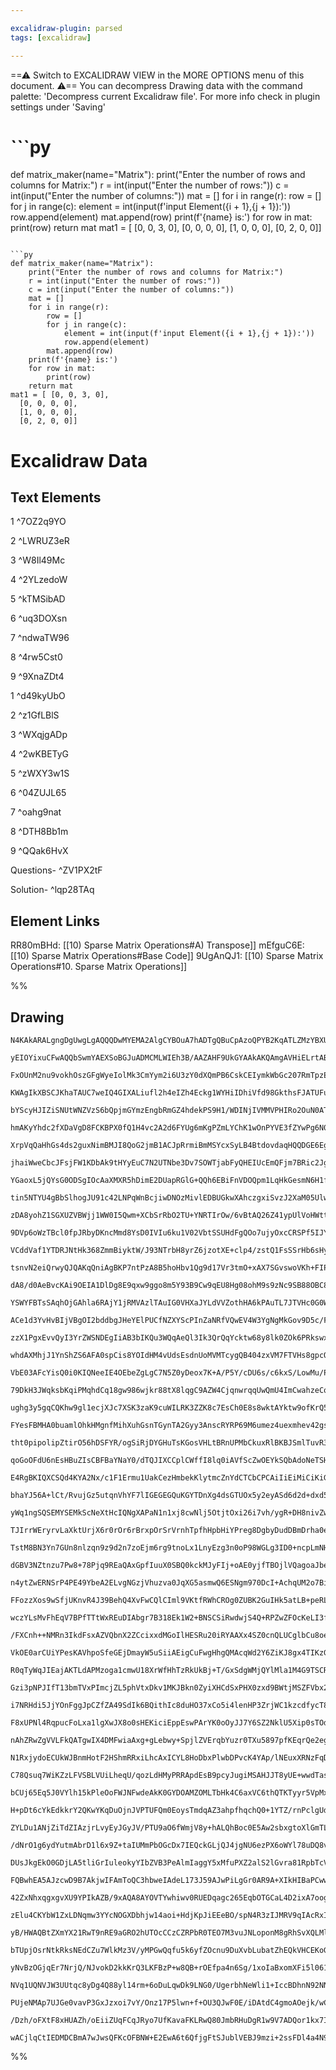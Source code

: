 ```yaml
---

excalidraw-plugin: parsed
tags: [excalidraw]

---
```

==⚠  Switch to EXCALIDRAW VIEW in the MORE OPTIONS menu of this document. ⚠== You can decompress Drawing data with the command palette: 'Decompress current Excalidraw file'. For more info check in plugin settings under 'Saving'



# ```py
def matrix_maker(name="Matrix"):
    print("Enter the number of rows and columns for Matrix:")
    r = int(input("Enter the number of rows:"))
    c = int(input("Enter the number of columns:"))
    mat = []
    for i in range(r):
        row = []
        for j in range(c):
            element = int(input(f'input Element({i + 1},{j + 1}):'))
            row.append(element)
        mat.append(row)
    print(f'{name} is:')
    for row in mat:
        print(row)
    return mat
mat1 = [ [0, 0, 3, 0],
  [0, 0, 0, 0],
  [1, 0, 0, 0],
  [0, 2, 0, 0]]
```

```py
def matrix_maker(name="Matrix"):
    print("Enter the number of rows and columns for Matrix:")
    r = int(input("Enter the number of rows:"))
    c = int(input("Enter the number of columns:"))
    mat = []
    for i in range(r):
        row = []
        for j in range(c):
            element = int(input(f'input Element({i + 1},{j + 1}):'))
            row.append(element)
        mat.append(row)
    print(f'{name} is:')
    for row in mat:
        print(row)
    return mat
mat1 = [ [0, 0, 3, 0],
  [0, 0, 0, 0],
  [1, 0, 0, 0],
  [0, 2, 0, 0]]
```

# Excalidraw Data
## Text Elements
1 ^7OZ2q9YO

2 ^LWRUZ3eR

3 ^W8Il49Mc

4 ^2YLzedoW

5 ^kTMSibAD

6 ^uq3DOXsn

7 ^ndwaTW96

8 ^4rw5Cst0

9 ^9XnaZDt4

1 ^d49kyUbO

2 ^z1GfLBlS

3 ^WXqjgADp

4 ^2wKBETyG

5 ^zWXY3w1S

6 ^04ZUJL65

7 ^oahg9nat

8 ^DTH8Bb1m

9 ^QQak6HvX

Questions- ^ZV1PX2tF

Solution- ^lqp28TAq

## Element Links
RR80mBHd: [[10) Sparse Matrix Operations#A) Transpose]]
mEfguC6E: [[10) Sparse Matrix Operations#Base Code]]
9UgAnQJ1: [[10) Sparse Matrix Operations#10. Sparse Matrix Operations]]

%%
## Drawing
```compressed-json
N4KAkARALgngDgUwgLgAQQQDwMYEMA2AlgCYBOuA7hADTgQBuCpAzoQPYB2KqATLZMzYBXUtiRoIACyhQ4zZAHoFAc0JRJQgEYA6bGwC2CgF7N6hbEcK4OCtptbErHALRY8RMpWdx8Q1TdIEfARcZgRmBShcZQUebQBmbQAGGjoghH0EDihmbgBtcDBQMBLoeHF0QOwojmVg1JLIRhZ2LjQAdnaAVn5S5tZOADlOMW4ARgA2ABYADgBOHimkufbe

yEIOYixuCFwAQQbSwmYAEXSoBGJuADMCMLWIEh3B/AAZAHF9UkGYAAkAKQAmgAVHiELrtABa12uUAA8odINdCPh8ABlWD1CSCDyIiDMKCkNgAawQAHUSOpuHxCgJCSSEBiYFj0Ding8iX5JBxwrk0GMHmw4LhsGoYOMkkkHtY6hUpbSIJhuM54jw4hMZl05vENV0dRN4lMHuK0M52hMJgl2mMussdTwkmMZg8CUTSQBhNj4NikHYAYjGCEDgbxmh

FxOUnM2nu9vokhOszGFgWyeIolMk3CmYym2i6U3zY0dXQmPB6CskCEIymkWbGc207RmTpzEK69a6PAmLoQl3GC3rExWcyNCsjwjgAEliHzUAVGpAAIr0ADSgyMxJOcCLACsAAoAURXcM0EwAatc9+8ILSALoPa7kTLT7gcISojnCTY85iz4qNMpEG4eJaQAXweTQv2IA9gkybJZ3nRp/wAp4JAoE52hgOFiFeAAhFd4lwE5ATPfAkjPKAhEnM9EV

KWAgIkXBSCJKhaTAUC7weIQ4GIXALiufl2h4eIZh4Eckg1WYHiIDhiVfd98GkthsFJATUFufAwkKcDCmQwCKggGSkAefpWmAocTKYAYOGGDhRn5MT2m1CSyweDYtiVRjcLxY4zmCfibjuBA3LUhg0WULoADEplwSdJHwAAlM9J0wXAzy6XA5kITQ8WRVEmRZfEvXZBVXQZCliCpNAaQAsrSQKgy2SuT8uR/WcBQVIURTFCV5QAmUWT60pPNQZwHQ

bYScyHJIZiSNUtWNZVzS6bQpjmGYmzEngbRmGZ4hdekPS9H1/WDINjIVMMVPHIRo2OuN0ATDgkyYrIoDTDNuCGyBK2rWs0GzGZtDmZYkghCYxmtDby1q3s1Mhx05ghJ1uzHTkpxnfI2IgZc1w3Ldd0PY9TwvK8b0ae8FUfXBnzUt8PwVKNiDa7hkMgeiKh4MCIKgmCMjehDKYA7jeICwThNE8TJOdBUZLktB6cU2XlNUwLNOC0qolIKBcPcjZlHk

hmAKyYhdc2fXDaVgD8FCKBPX0fQ1H4vc2A2d6FYUg6mKgPZmLYChK1wOnPYVE3fZYwPg6N0o4Fd+CsYXRDGm+kokjYoXGiT1O1hKQHgdB8HIadbp07vbTej0jmdiMvFTM4LNHUslohhGCopimeI5via19oVdztkY90fNOc4+zQDT7j70KJmUCg5ndIwThmKZF0BABHV4YGYAANOAulMQZcpRdFMUa4rms1t1yU+6qDqvhqdiavFORrFn+UFYVRVg

XrpVqQaHhGs4ds2guxNimBMJI8QoG2jmB1ACJpRrmiBmMSYcxSyLB4BtdovdaqHQQDGE6EgAznRDBBcMN07qxh2E9F6KZ3oPHTJVTMaBvpSCrDWd2qAphlmSE6GakwJi2niCDVGsMx6oGmEOMYaoHg3QxghbGuN1ybm3EkfcR4TznkvNeTiVMnwIBfB7aOkAmZv1QGzfS1JuaXV5rBAW+QM6QBFnxcRkMJZiSWNLaSGx5aoEVkpFS4iJ4a1wd7M2

jhaiWweCbcJFsjFW1KDbAk9tHYyEuC7N2UTNbe3Dv7SOWTjabFyQHEIUcEmQFjm7BRic2JgBTnU9OOcs51JzmAbhK1HSzWbBaIRIjS4U3LrpBUVcJA1ybtZYC3RxmtFsvZXgECyy2mzG5TYA90BEWHn5BAYt1JBRCjsd0mh6DEDgIRBK7pcLXGJMCLoAB9JIuAjDNjYEffKp9H7nzxHVa+TDqR3wZA/bEnyWqv15OMD+3Vv78klL/WUX0AHKlVO0

YGaoxL5jQYsG0ODSgIOcAaXMXR5hDimE2DUapRGlG+QQh6EBiFnVDOQpm1LqHkGesmN6H1fkA0htoSYOokgkp1KqZsDxfocPGI2AsBZMFdK1N3GGlK4bcAhpAsY+oKWQDkdOapAElH41Ueo4mWiya6IAtTWmBTSimLBWgCxIzeDWIApBW60E7HxzQHkRxEBnE7LcSJDxEll4y2tj4y1kBvSBLUsEr22tYmRPidEzYcaDYJtlrbFJTt0lx04f47J2

tin5NTYU4gBbSlhogJU91c42LNPqWnBcjiwDNOzMivlEDBUGkwXAhczgxiSvzJ2XaM05UlwbWXEoOkSiV3KNXDYF0AJ1zaFw5Y0yW52QqBtKBEsV191WSNXYB5NmjyjXsqeOwECQneGeZwK5IqvAoDgZw7x4hrzPAgGA1wyQTFeSfZkZ9cT/NJBVKqvBAOMneUCgDjNhCgt/OCzqn8erQtYQNOUCLTSqktJDSSXYsWiUmItU0a0gbt24bMSUI4mx

zDA8yohZ1SGXUZVBWjj1WW0I5Qwm+XCbSrRbO2TU+YNRTIrOw/6vBtAQ26Z41ypUlVoHWttUszZg2lC1ZjD1ijVzKIJmoommjSY6Ipg+fRhi/EhwAtauDtrsb2q5o0SdpRnWbD5nBHIDiuI8RcfDIS/qpZBu8bJctEbVbj1PaE2Net41meMRgJNkWU3RfKYZdNBhUnO2zeWgkOS/YlKDuWsOOXC2JYeJWtzGmakLhabU+tRma21OzCtQGNonRdEE

9DVp6oWzTBcl0fpJRbyDKncMmd8YsD0IVIu6ku1V02VbtSSUHdFgQOo7ujyOxcCRSPf5IJYWjihXaHCSEPA15zEBAiB8x9AWsmBZfcqXGaqUrwVdoqUGLMwe5Da1A3bIBdS/ggosKG/5oYVIAngQkEiGnWhJdarWBUKsgLi9oc0JNzG1PEQlw56wrdwVfFjtL6Pzsc0xl1eOaHstTJxrlqAgZ6lR9qTBENhXSNFaJzhMmxFqQdEkbBG01WrDRhOb

VCddVaf1YTDRJNtHk368ZmmBiyktW/J93NTrbH8yrZ6jzotXE+clp4/zstQ1FsSSrHb6sHycCgGiQgRhOasOuJbyKNMUQIPh9AMbOwxjP0oMCD3EgvcPAuJgH2RBlBLsMggWEtcmBQHMAQPYofw9QCFHiPQ2RcBztIKZlXpQfTVg2AQX3wfPd4lwEIZPCVwg24qISIQITElzt+KziVZZBtFGGwxR6HuZtTZU00KyMy5sdAWEj7UBYVlrcYteNyI9

tsnvN2eiQrwyQJQAKqQniAgBKP7ntPzA8B5hoHbv1Qg9d17Vr3tmO+xAX7SGvswoVKh+FIPlQ2ktEOGYgiiwkomNaVrhHEEiwIcSxsFIZmwx8aN7pToSFCdIAroIwmUoD4w2NydxsAJGEQMcwWc/o2c3cwhXE5V24Ft+cAI1MdVSg9UVFxcjUDNpcwAvVzV5dy1LNZwc84C1dXNBYtcvNxhdcA0vFDdAtjdw1Td59J4zVLdrdbd5sLdsgndHZ8BX

dA8/d0AeBvcKAi9OEIA1DlDg8E9qxw9ggo8m5Y93B9Cw9qEU8Hg08ohM9s9zNc9SB88OBC8VDtDS9y82BK9WBpC0Ba969w1G9m9+QQFesJ0K4O8DIg80C+gB965qpP8ZtZkKgcwywlgBwSCjg911tfgtttkzdxC9sdgyQZhJx8A1oABZbAHfU/F7EqHHO7KnB7Oke+WovfaDVqT7a/W/KFe/QHOFFhdDUaHMbQIdAsJ0eYJGX/SBAAs0ZYEBduUS

YSWYFBTsSAqhOjGAhla6RAjY1jRMVAzlTAuIG0VHXaJYLdVVZothHA6kPAuTL7JTVHc0G0WRdGIXcrEXPGKg3TCXY1QzGXPROXewmLFg8tJzV1dXMrOcL1H1HXdxPzKSQQ3xNgwyUQtWQopESQ6vGQqmR3Z3RQ7gN3aInYeIdQzQ0kvEaI8wwwyPGI/vbWOPfAGkywuAVPS3DPHkLPBXTqJw/wVw4vCQMk6UTw7wnEvw0gOvALBAJvW4kI1vcIoZ

ACe1d3YvHvBIjVBgOI2bddbgJHeYElPUCfNZXYScPInZaNRfVQwEV4W3YgNgMkGov9D5c/FoxokDa475XfG7N7ToqzL7CFP7H+R/IHZ/ACUHFYVaMsT/QlZbSBFYWYiEIGaBUsdoJYJ0LsT0vBPHOlc6bYhA5jJA/YtlV6CnBUDAw/FBFHOnYlUSbhCY7A8Vaqe48RUSa0EcZebHVTd49TatBcHGUXH4w1fTKXU1UoRgkEpLME4QiACElzexD1WE

zzX1PgxEvvQyI3YrZWSNDEgIiAB3bIKQu3WQqAeQl3Ik3QrQqYcktw68y8lk0ZOk6PRkswxPVk9k9POwnkgCPPfk/ACkiQO8x/UUqvXw1Afw6U2Upsr7UItvadTvVU+krU5uJdBnJIofVAJGSGWYbBTI9YbIxif4c0govc1CdAa5Co63TQPYE4J0wqdohooDe7MDb010iAF+D7f07oxDXogHWFf+F/U0SYRraMtBbuINbaRM5sCTGaDxLdFYTUdY

whdAXMhjJ1YnShZS6AFA0spCis8YOIdHM4vUdsEsdnUoMVMTcygQB404zxVM7FTVHs8gpcQcnTYcyXE1WrM1Ezb8i/F1MxVEuct1aEzXBUOE7zBE/XJEkNIQrc62dE0LBfCQw88U3ge3fEhQpQ4ZNwroG8wU9APK+8t8x84wibGPJkh8x6KwhUGwzkpgScwUPkgvf83KjwivUCmvSUvcoyKCsTPtBU9iCI5UkbLvNU8qlCqbN3RdZIgypsISUsZZ

VbE03AFcYisQ0i0KIQNeeIE4OEbeZgLgC7N5Z0yDeox7K+A/P5Y/cDU6s/c6kxS/LowMu/PikMgY1AVhQBNVRseYfMESYRbMJGbURMpyKM6YTaeIesAVRy/EbMos/HLYshHYwsvY7Sg43So4ysuIJyM4zoBYNBdrETOU3gFs+GERdIxYLspywXXsrOAc749yvTTygE+g2XC1Gc6c+KxzDghcmE7glcqKwNGKhvOK1E4LEik8o83ElK08gk7K5Utw

79DkH3JWqksbKqiPMqhdCq18gw986wjkr88tX8lqgC9AZW4CjqnwrqqUwQmU4ImCwahzeCqI7vCaiZNATudcmajCodDaC0HdFCAi9ZV4da3c/ZCQTYCgXAYEMkNBOi/9B6uGy65im61i5Ojiq/F63ih/fqUMwYwS0aTBE4vUNxclDabnPCiAXFRbXlPUaYQ0fMbnNUauqlBG1S2A2cjS4gUnHSuhLGgyxsqysm7gPaboc0dHWGsg4XCgtyg1Zm/4

ughg3y5gqCQKhw9gl1ecjXJc7XSK3zaK9cuWILRK3ZZK8c7EsCh0E8s8wktAYktw9ofKrQ5+4q/W0qpC5oUw+PEq6qtkw2z8rkxq3k5wgU1+9qrwzq7gCC+2vqzhAasIoapUuiUaxC58z23gdadC3U6qAsMGbuau/ufdXACo8OpKzEx4UKKYUgCgLod0AkFIY639ein0i690w/LM1ou6uoi+X02DdqHO/7PO0oJ/Qu8M1/YBRYC4/B7/bnWY9uPt

FYesFBMHA0buamlOhkHMgnfMihXuhGsnTGynTA2Gyy3AnscRYRP69M6umez4uexmhev42gscpEVezm9e5XTe2c3m3egW+Ew+4W4+zc8Ws+y02W6W6qDKuQ+Wi8nKgqiAGYF+nYZJ9+iwz+58n+5kv+6AGqgCOq42mc02lw1qxJtJq2qBm2mB7qyCx2xBuCyI6hd2nWyahI6a7U2agGPUHUARN3Yh9bQ+GfLZC03bdYUKOYbeFwyEE4KAICs1S7No

tht0pipolipZtirO56hDSFYR/ogSiRjDYGHuTsKGosVHLtBRnUPMbCkuxRlBKBJSmlTuvR3YrSoxgekx7GvMXGmMoSLsMyt3cxu4yxtSJGboDuZea/exvsr47TZxmg0c7y8cjx7mx6gK7xmLYKqErg8K5cwJvXYJgLFEnxiWjaqWtKm+vE2JrK+JxWxJuYFJiQRl9J2k7W2Il83+j+/+j82w4Bvyn7Zq0p82iAFlypsUsC2B2Kh2kmhpxUobEahC

qoGoOFdU6nEsHBuZIsCBFBaYNaY0/dTQJIXCCplCWffI8lq0iAVfScZwOEYkSQbAdoNeTSHcZgSKSQLoQEDgFcVfI6qmRZnhhi9h1Zj09ZoN5Z9ip6rioR4M/Oj6r6xFesUY3DaRSBTsSUa43FesRITUduLsVUYdCBdc9utGl55GgsknQx/ujjcsrjbMAlKVIsN/aym46CoG36lsAsboDsLsUF8YTtT/buNVN42mlyiAW5ZQReIwNgNELoOAPYA8

E4RgBKIQXCSQd4KYA2Nx/c1F1Ermu1UakCezHmbekKlytmcZnYdCTCbCPCAiIiEiMiCiKiGiVpSxRiHLOg9iHdiK3goWgQ2KklmLMl3cxpxVgyMZD2syAGQRTVzmNMm0btg1nYI13CafPuc10Zi+q9oU25OAZQHcMkPYGAYkIQV4BKOEZQckOYVfIwDgf1hZk61hti75K62+dOjZzO6NwRnZoM5Dfi4HQ54uiSK0SYfNiGc0MHWY+sOIdaVBdaWa

bhaYJ56A+lCt/RvujGz5utqnVhYF7lIGEGEGQuKGYTDnXg4dsGTUOx5y2eyASd6d2d+dxd5drfNdjdrd5e9mpgzxjF/0w9zvOzeVnms9nF9zPF/e/9oJwD0W4DpLUDihvcrLCLc2KLVEmJeLILFLB2TNYgDJVMGclLn2QrMtGcgrCOMrtFitbNFy2tVpGrQEirBcepPOYzsGF4szpB/rcdZBhV1BhCqD1pzBtaau323BzCxbHnCEFDiQND87TDkZ

yWq1ngSQSEMYSEMkScNeXtHcIQNgXAPaN1n1xj8cwNlj5OtjtOxi26i7vh/ygR+DH8nivZwTsM4aZUWYVaGaOaaRHMXaToGTpGPMPGhYR0P/cfG6nRpGxjFGqttGj52t9ArjfTx29pXhLpPp+MiSfthyaRTuNxTRmF+mxzk4Gdudhdpdldjzzd7d5F9x4EgVqN/zv8GzUa4Lvr0L5zc9iL4WfFg+wl2LwIsW0l8JsZuGsJLL8ruLNLhLcWnLtLLN

TJIrrWEryrvLaXktUrjX6r0rOr6rBrxpOrSrVrnhTpfhHpbHiYPreg8DgbyDudDBmDrha0eD3glBKFv72b9ANDt9xb49COq1wEd4Rcb0eIHcd4OANefQVbyKOAI8SKVfJIX0ZhjO+7lZn5MNzjiNzZnjp73PF7uN0Rguz6oYlUM3xapHX/ToJsWG3FUsZIBalBNMksCBJyUcG76H9T2HytzSmlRHss5HqnFtXlA0dtbBQd6/AzmClv6Vf2kdUe6F

TstM8BN3Yn7GUn8nlzqn9z9d2n7zoEjm6rg9tnoLx1LnyEzg3n0oP98WGLg3ID0+ncpLmNHWKX6rzL2X7L5JVLPLgrnNHxsV1LQ68MuRSbXkzz172d6u1WI3s10aAj820AqCfkzlaS9p+0c/WVNqFHQDIcBnPV2rOh5BO94iqAW0B0xQpdMuEZYISIKiIYh1ZyxrdPo8Cw7LcUIoUIwIuEkB7BMAa8VfCuGcAcA2AkIKPtgEkCDBgQRgdoN5FT5c

dGBV3NZtnzu7Pw8+78Pjq9REaQAxGpfIuuX0SBQ0kckMJyFIj+oAE0yjfTBOjlVQagoaJbeGmW10Yac3m/fGtoP1KD6VuUjWPjC1jazmcLKjtTrFJh6y48+iQ4brHBwFzcQPisLUoJv2c6U83Oq7Pfl5x3YTkmeJ/fsrZnP5b1ue4XRcgEwF78EH+cXJ/iFnPqUNiuyafLDLwiRy9SWCvP/hlhV7ZZ1eTPCrnkiq6olIBDjJtAbxgENomk9WHjE1

n4ytZwERNSrP4PE49YbeA2ELvgNGzjVhuzva0JqXG5asmwQ6ESNgm970DcI+AchqUM2o7BiAa0YkDAFXyaAFuTHFhknVkF4J2OR+G7mnyUF+leOz3XZkXw0El9E2poMHEkFGIrBR8XYAVGARk4kpRiBYIVHtBhoLBVOmxbvupTh598WU2nJHq4K4xAEFMHcHuOJRETXFp+qoeumgghDmDhEUNSHhZ2qhTEcwTYNfnZy6ETsp2ZPWIa52p6JC6eTX

FFozzXos9wSfjUKnvR4J39BehQ4XvFwCQlCIml9VKtfRWhCROg0ZUBK2GuIHk5atLB+peRLwq0NCbhAPAkxDzcstaX9XWlywyY8tAGfLBqkzxKbgNNR4raBhKTtrSt4GLeJBi7SabzCjRbTEgYkWg5ro5kKwQRIaUUrLVDWxrJCr5AD4v8rWRgMYO8GuB4R0QidF0pdzuHXcQ2t3G4c8Me4qC3h/HPom93EYfcfhpg1vgW1b7txDBABLDM2ENC7Q

wczYLsMvFhEqV7BPfTTtWxREuDIAbgr7B318Ek1W2+BNSCSiRwdwjS4Q+RPZwZFOcKeLI3fp53ZFs1D+vnY/l439JBU+RuLPnlFyFEFCRaoo4oSwKlFW5KWMTVUeeXVF6idgOhRmKrUSY3j6W+o00YaKyaVVcmyeABrVSNr8sTaQrG0RIAfGiMQK1TB0T1SCKytYKsw90WNU9Ejdf8bvDoKJFVBTFNGAzObkkCHjDNIxBwyOugDJDbw14O4ZQDRU

/FXCnh++NMRn3IkdFsxAZVQbnX2ZCcixxdMGoIlHESRu20iRYAAXx4SZ0cnQLUCglbCu8oeHdVsQiN74GMEezgvSuiNLpnFl4kCQtlDTxF+DF+6VVUNSJ7ijsIhdNDfoyK35xDWRC4g/j5S5F+clc64nxtiyv65DIugor7KuSPrEtDxlrSJqeNvpxNLxj4yklqJFbCk9RmtIwp6Oyaa0PxvLeqtyV/FgMymWhAKf1GAlpUpWotGVtBTlZ4DoJ6DN

VkOE0arCUiYPesKAVhpoSfeGEjDmayW5uSiiAEigCuFwgHhgQMAcqWd2Y6ZiKJ8gx4TIKzGcVXhBfd4QJ3eoHNmJvabaI32BpLAgR3CdctmwJGzApEcORYPmEwTNjEa8IonIiKknvMZJg9fkB0nAQTF0c7cAcNNmJrQUCRpxNiSSO1CtgghlvWaI3AnGRCSeBk5kTvwSEmTkhe7HxlzQ3FhdbJ/NeyYLXv77iNyIvEDmLxw77kr6nMWUWDiEiEpF

R0qTyWqJIEajAKTLdAPMzoga1cmwU18XrWfHhTzRkUkBj+T/GxSdgWMjQYlMla1M4G9TSCRlIg7NMFhHLTBu2BWGdM/akLQ0OD22FGt3QfvCqdhMlG4d0ARgfCYCHiAUAxgaIJMWdVuGp0Op6Y6ifwx6n58fshfAafGyGmQBvqBIuaC5G5xqoLQhpHiTjS7ArBTKc0dIk6BWnls2xjg5ESWR05D9jiCQLUDDnRwtsgWakoISJAhG/4LIj0vSf2Ri

Gzi3pNPJIfT13bmTVxPImcjZL5phVtxDkv1MKJBkn0ZyiXHCdSxPHX0zxd9BWtjMSZFVbx2o0uerT0K4ynyJhN8QaKJlfigGlo6KX+RFZlyEp1tJKXTKdEMznaw1e3izNgnO8kyCEr7J2GzDTB5o/MjCXsKwlz5A+rAnYAKkhCr5/grwQRPLPuqKyOG11TqTn244vCNZN+LWfmMGlMS9ZkjP4a3zBh/c1oFoc0ObMSA1l4Z60ZRsIntniT1pkkrT

i7NRHdi5JjYOnFggJpCZfZA49SdIk6BQithIc8duHO37xCo5i4lenHP3ZrjWC1kzcdfycT89ouGckJmDIS4QzKGKoqJulWRkXjUZV4iQJbQsx3itCdCkuU+LZYhT65hM/JqUEKY/jim5MkVkwupldzaZjolKc6PlKuiB57MNBiSTVbYJYaeU4CHtGzAiQZuIY1DkkForzyLWi86qegAO6SBlAcwFwkhTyjXDkxO80Npw3DaKCQU6snMX1LzFvUdZ

F8xUPNl4RqpucFoLxa1lgXwJX8o0sHEKiciEppEswPArYK0oOyJJ7Y6SZ2NklU5Xip0sTOdK1CXS9opIm6bJlcS/CyU3QaenSKiEOcXpEcpBWyNMmcij+6ChOdVyTn+NAZBLPcYQrFHbkJR4vMhZS1hnyiEZv+JUZQvvrUKfJEgN+uXJFbDLHxQU2uRNVCnvjOFkAbhS3N4UxTRlkDCVrbTAk8gxFTtCRSgykUIUZFvopdDqzHlqhEYHZVCXQKNY

nAhZRwZgVVLFkQATgwIX4DMFwiaAxg+gLebwy+SpjlZVErqbYuzr0TXu5897pfKEqrQe2egh0FAhpGlhZiDYZYH92kSwIpM4S3HGJJh7RKnZyBOJTtK+xmM/ZWS8misGhzpEdJk4+kQgqMnzj9+n0tBd9IwW8i/pycgUUDIIUuTs5JCvcu0oLl9Li57MNwqaytQMLUmVclhdXEmWtNplDc2ZRAHmVRTFlbcwVSsvtHgUe5oivudsv667K3arMhki

N1RxjydoECUkWJBnmHotF2HShmRRxiLhcAxICYL8HoDbxPlwbDPvcK4YAp/lNEuxXRNzFqDGJoK1xfJkb7Fh/US2ZsCJL8X8goafE9tLNEzJuI0V2jDFWtLgI91f57GLsRAB7HSIfmZxS6QC1LDgLoKg4h4tCr1BiQZoRPApc9JnGILjJtKmOSkO5GWTMFWLbBXZNTlsrGlHK6rjnNFlQzpRx5POUXLpbMKdgYrehRXK0JTrmFEy9lgyWlUcLSJX

C78Qsuq7WiKZzLFVSBLVUiLheqU/qozLdHMyPRRApdEsB9pcyJugiMSAHJJT8yUE+wwdTashBngxge4beDwFPKfLsARIX8M4EkB8QRB3ypWVn33k2KfVgK/1b0VmgFitBwnZwKRg9noJvaNoEJX2IRyv4wevKJGAHRmjo4ZEokuwZiu/kxLIlMIKjdcDxUQxLQco6RmDAWBHTh6nCckYqnESYI0yEMNVLSLHY4LY5lShldUt+nZD/pKcm/ngt3H4

bCUj65Eq5J0VYlh15kPleOoFWJNFwdeAkK0GYDOAMZOMLTbHk4C6axVC6thQTKTyyr5VpMxwksrcKabwgRm56HppFJCKKgg63qpqrt46qh5F66kL4rZmD4JuzG6RO2EkpqK5u0iF9eLxtX4A14cATBMCD2Brw/1AG3TcBqgCgb2pEGlWd6rVkwaHFd+eDSCsLFgrRotoZFCDDrLFrAaSwautm1BiN85p20W+WmRsHorSNaa7uhtJzLUaYQeKqeqt

H+pDt6cYkEdkkrY2QKwYKqDuOjnJVPTUFQm0EoysTmdqAZ3ahpfhqchQ0+1YTZ/rnPclgUdQqm7yROokBogvQ5eVoC5pGVuELtvgJzTdvGU1zF1yFZdZZtXVzL11CqzdXwru2XbHtu6tKh5vAlpST1kij9usi/ZqtuE8im9VqyprFgoFT6qmUwMqmKaqG17DCFhBwj4RCIxEUiOREojURUtbAQDRlqy03UPV1itqdBu2awaEExW5xUGv1mWhucnc

ZYLDu1ANjZiTdZIAzjrLvyEyJGyJV/PTU9aO6fWmjV8y+hALQhBoc0E5Aw2sbxgtoXlGmTLCSclM9oIISgjtCSRbO/GrtRUpXFVK21rMU/pzEyG+NmVdSjbZFSWASQ71/KXbaL322Dryh7/CxOkFcymYIALwD4F8B+AAgQQYICENCFhCXCJC2AIQLOD+Hf5TmLWqBGtCER95NUuANkiERLDNs1QRKSWArpzj7lCAmAJXoV0SzW7P+1Qi3f2R91vQ

/dNrO1g6ydYutmAbrD1l6x9Z+taIUMmPbOGcDx7IEQckGLjQJ4jgNU6ezPX6oWYl78uDQ8vSezTQ/9cuaSWfcr2q5ADwBlQrXs0PWzQ6FQnQwpdAJN6wDM41WOXfZW7i/5YE/+WpDaHj0a7s9UnPaKWGmHRJ8AkECgCRW82Q6MA+gTQJcF4iaB6garJumN3h0pEHQSCQRCOCfVSD/eC8qMUvIkAJQEos0fQLhF+CMDTFqs9MdToUG078t9OwrXBs

DUsJkgEkO0GDjLA5tliGrIuleokyYIbZVB3PeAlmIaggY5xMfuPXZ2alS2lGvra81RpbTcVMutAMvESCdgiwPmQGp2BLViY2tCQUbmDBJRrRKMuu/Nqobb7za6ai203cJvN3WZ0hR7a3bUtCpsRL2mOiQGvHdAcBfgX6RcHMD3A7h3QgINgP8AqJrwyOk4RcEYFog+bP2LEb9hxBjm39HJCJLUJrs0ZZz0AeQPIEWAACUqANEMmDCCoAKifEJwpg

FQBwhEA5AJzcwD9B7AkjwIFAmToQC3hbweIAdeL173J59AJwPiLgGr0AR9A+XIkHIBaPCwwgJ4BwE4DOC3B3w0JUWeRqZgZHMtkgd0NYHoChAamB60Y1BHGMiCd6nCEY+Lp/kd1IoWx7Y/4e62STcj/Us+ZVl8akAtgpAJY5IBWNzGAiPNU40wB0YHgxgjxi1bUhONnGDjji9QS1KyBy4zwxwbKCyH8JsQQjIXAQO4AqBZxDKdW4SRhrmjhaFwUJ

42ZxNhxqgxgvXU9YPIkAZB/9xAQA8AYOVTYwhiwv0RUEDqagc265EqbOTGCaL4D2ixA7oogD6ADw1wZQEIHdATAXjZE2ov+rJ3paQNmYbLVYvwPmLupBWzWYcacXF8E25B5bEimoP04m6mpEaAIktCY44Ta0AFvVpw0N8wCSkpyKSg2grSB+SFeAhRqcGiHdOmBVrCtChxT1wEUNAVFhrbb9UdoMlYzqRiBqPyiV82QRAKk3SG7dJW4k3TZvRaGH

zElu4CKYbW1ZxLDNqmw3YYcNOGXDbhjw14aoi+HdjKpJiEEeBO/spN4R3zIJMRV9qIAcRxI8kdSMIB0jmR4vTkbyN8QdNfoXCKEGrOegtglR6o1yusKx76jjRqIF0cgBtG9wHR1nscdj0IBejJAfo5HjLz4BhjYzBYy6guNTGOAMx2cMlKxWLGBTVxhk1ufh6RLtjOx99maaZgfGA1J5n0GcYuO7n91Nx9gncdIAPGnjTx3Y5BEfPnmGJ77PKD8c

yB/HWAQBtZXmYX21RwT9nRE9aGRO2hUTOcCCzCZRPbR0TEO7M3vuJNLoponM8gRhSvXQLMlwdSfD71fOWqjx9yhM/YYmCOHnDrh9w54e8OZnpBB8ixZn0PzOmvSeWh7r6tYQ9FgVzO0rcGt4BjjkgbEhrEjAkh18lo60CTE6CxGf4lgeoVixEueZi69j5p52VmviWYEDByQOaWJW9mbQVdXtbhI2AtDLxZgaoVHNhSCH5h5gqodsPkqN3raQzqQl

bTUpjOsrNtkRksNEdCZu7WlkMz3V/yMPGwQqfu5k6yfZOcnu9DuXvbLubatZhEQkVHCEKoGF7lAGeiVJKEytZXMrDzPCkiGL2l7OEtaVaMDWEiLTyUSHcfWAD7QLYoarWHNk5EgPHtcBnPSAJXriQRma9IV0KCgbQMYH0+WJGK6aD+HCIOu2CMjBaDVRNjsYaVyfX2msEkoh2rYLy9xOxjIgZ9//eztVfIORG8lQNRRo5VTgJBucsCCegKmmjCQ0

yNvBzOGjqEr7NrjQ/NJvokD2kkKrQ3LKFBzP+w8QB+rOEfpa4n6Sg/1xoIaBxomXFi5l061MEBvdDKsvaLS/6ZCHQIwCzREoKDeMuSQzLYkKG6/tDjv7/Y4iIE1BLPXoBsTAB3AIBb81e0FsY8njSShmiUmLlYwTbMRbuVWH0AtHYiRwEXD/BdR3JnhryfJ0CmwNu8jjpBoIMcXxTJ8yU+oN2BfDZTlB+GTQaVNl9UEeYZYGDiQ5cTdo4loSkjFt

NVq1UQNVJW3UUtqc8yDg4Q88yl14rm+6oDuLqwDk9LNG0/UgerbhNeWli1+IccBDhnN92NNNIMwJpbUWTmYn2QLhUGautWbdYmllXkPwVoooROPeTRIHLNJAkjKRpiGkfGNZH6zTARs8ZoDB/DKzWd6sznbrO5H87BRzs+KJItyrezBgfs80aCulBhzo5wc04h6P2Bpz1gAY3OYXM4clzmwFc9MdmN7mh7xAG8yFWuMnmM1mxo8yzdeOnmoIn5hB

PUjeNMAp7UJGe0vavP3GxJzxoi7vY/Onz17P5lwn+f+OU3QJwF0E/iDAtdC4gmoAOejk/wCSqMsF0YnqAkOxl378wdE+ACFi7A4AcADEC4haPQBKwmQI4UxDki9AGAhABABQBbMS6y21weINcCSD9b4HMe5iHXouD6AMQHWkQ3/JcH128H2QScAQ5QcbHYlpDmIuQ7oRUOMgkUc7hLcYf4OMgRD0W1whwciAmHBD7hyfkYuHAOHlDghwlGUGIa5l

/Dzh/oFXtF8xHUAZh/oEiiZUqFCqJRyo7UfKavaFKLRwQ80JmbRHuDgR1w9V7ADQor1kx7I/EcZADwYAnfYEe+vwPmAvJ1EC6oBi7QoySV6VC5HG2Up3H+AQEDhrzBnNuc3CJHCARUwQAZ2BgLowwAIB15Zd6KCEFtrVSKYJIbeAxxkEkfVLmemwUR5GBIDkKc8EAYp5tIeh6RcIXoUKH6DmBLwooi9gCJXjZM2xnmJwCYO6HdBbHpcDmJR0I8nN

wACjlqCtIEDMDCBmA7wJwsQFKcOFBNW+E2EwA6t6QfjgFtSJublVEBJ9mzi+2ssFDl4a4N9kLjfk0A7gEA1QZgGiBcJwAKibALYA44pvBANq4ASdEXuCB/gOIoEIAA==
```
%%